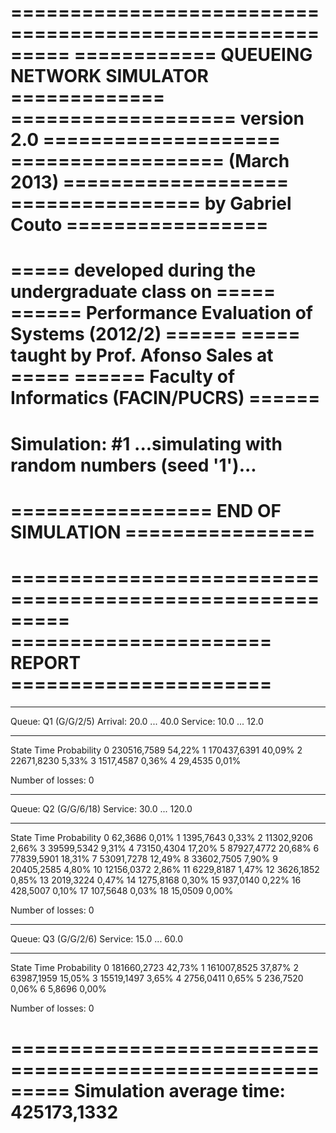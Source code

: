 =========================================================
============   QUEUEING NETWORK SIMULATOR   =============
===================   version 2.0    ====================
==================    (March 2013)    ===================
================    by Gabriel Couto    =================
=========================================================
=====  developed during the undergraduate class on  =====
====== Performance Evaluation of Systems (2012/2)  ======
=====      taught by Prof. Afonso Sales at          =====
======   Faculty of Informatics (FACIN/PUCRS)      ======
=========================================================
Simulation: #1
...simulating with random numbers (seed '1')...
=========================================================
=================    END OF SIMULATION   ================
=========================================================

=========================================================
======================    REPORT   ======================
=========================================================
*********************************************************
Queue:   Q1 (G/G/2/5)
Arrival: 20.0 ... 40.0
Service: 10.0 ... 12.0
*********************************************************
   State               Time               Probability
      0          230516,7589                54,22%
      1          170437,6391                40,09%
      2           22671,8230                 5,33%
      3            1517,4587                 0,36%
      4              29,4535                 0,01%

Number of losses: 0

*********************************************************
Queue:   Q2 (G/G/6/18)
Service: 30.0 ... 120.0
*********************************************************
   State               Time               Probability
      0              62,3686                 0,01%
      1            1395,7643                 0,33%
      2           11302,9206                 2,66%
      3           39599,5342                 9,31%
      4           73150,4304                17,20%
      5           87927,4772                20,68%
      6           77839,5901                18,31%
      7           53091,7278                12,49%
      8           33602,7505                 7,90%
      9           20405,2585                 4,80%
     10           12156,0372                 2,86%
     11            6229,8187                 1,47%
     12            3626,1852                 0,85%
     13            2019,3224                 0,47%
     14            1275,8168                 0,30%
     15             937,0140                 0,22%
     16             428,5007                 0,10%
     17             107,5648                 0,03%
     18              15,0509                 0,00%

Number of losses: 0

*********************************************************
Queue:   Q3 (G/G/2/6)
Service: 15.0 ... 60.0
*********************************************************
   State               Time               Probability
      0          181660,2723                42,73%
      1          161007,8525                37,87%
      2           63987,1959                15,05%
      3           15519,1497                 3,65%
      4            2756,0411                 0,65%
      5             236,7520                 0,06%
      6               5,8696                 0,00%

Number of losses: 0

=========================================================
Simulation average time: 425173,1332
=========================================================